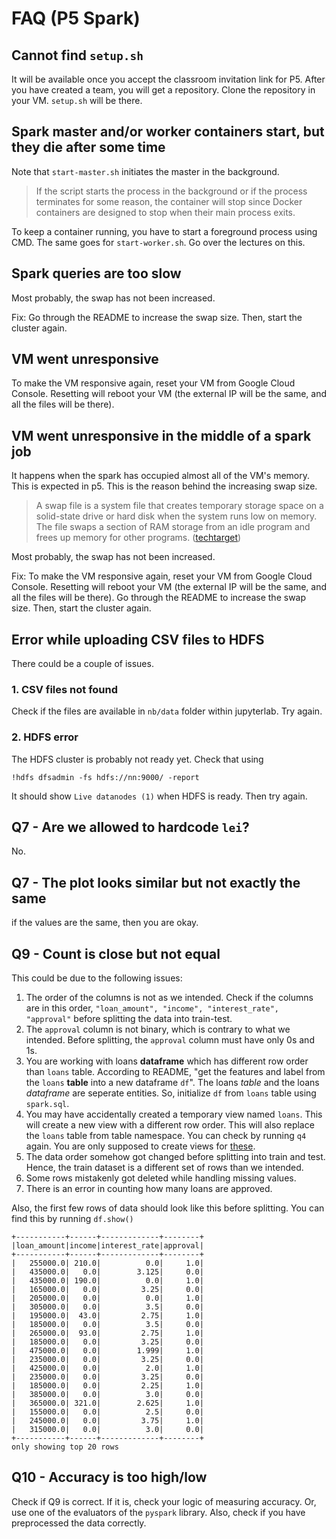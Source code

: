 # FAQ (P5 Spark)

## Cannot find `setup.sh`

It will be available once you accept the classroom invitation link for P5. After you have created a team, you will get a repository. Clone the repository in your VM. `setup.sh` will be there.

## Spark master and/or worker containers start, but they die after some time

Note that `start-master.sh` initiates the master in the background. 

> If the script starts the process in the background or if the process terminates for some reason, the container will stop since Docker containers are designed to stop when their main process exits.

To keep a container running, you have to start a foreground process using CMD. The same goes for `start-worker.sh`. Go over the lectures on this.

## Spark queries are too slow

Most probably, the swap has not been increased.

Fix: Go through the README to increase the swap size. Then, start the cluster again.

## VM went unresponsive

To make the VM responsive again, reset your VM from Google Cloud Console. Resetting will reboot your VM (the external IP will be the same, and all the files will be there).

## VM went unresponsive in the middle of a spark job

It happens when the spark has occupied almost all of the VM's memory. This is expected in p5. This is the reason behind the increasing swap size.

> A swap file is a system file that creates temporary storage space on a solid-state drive or hard disk when the system runs low on memory. The file swaps a section of RAM storage from an idle program and frees up memory for other programs. ([techtarget](https://www.techtarget.com/searchwindowsserver/definition/swap-file-swap-space-or-pagefile))

Most probably, the swap has not been increased.

Fix: To make the VM responsive again, reset your VM from Google Cloud Console. Resetting will reboot your VM (the external IP will be the same, and all the files will be there). Go through the README to increase the swap size. Then, start the cluster again.

## Error while uploading CSV files to HDFS
There could be a couple of issues.

### 1. CSV files not found
Check if the files are available in `nb/data` folder within jupyterlab. Try again.

### 2. HDFS error
The HDFS cluster is probably not ready yet. Check that using 

```
!hdfs dfsadmin -fs hdfs://nn:9000/ -report
```

It should show `Live datanodes (1)` when HDFS is ready. Then try again.


## Q7 - Are we allowed to hardcode `lei`?
No.

## Q7 - The plot looks similar but not exactly the same
if the values are the same, then you are okay.

## Q9 - Count is close but not equal

This could be due to the following issues:
1. The order of the columns is not as we intended. Check if the columns are in this order, `"loan_amount", "income", "interest_rate", "approval"` before splitting the data into train-test.
2. The `approval` column is not binary, which is contrary to what we intended. Before splitting, the `approval` column must have only 0s and 1s.
3. You are working with loans **dataframe** which has different row order than `loans` table. According to README, "get the features and label from the `loans` **table** into a new dataframe `df`". The loans *table* and the loans *dataframe* are seperate entities. So, initialize `df` from `loans` table using `spark.sql`.
4. You may have accidentally created a temporary view named `loans`. This will create a new view with a different row order. This will also replace the `loans` table from table namespace. You can check by running `q4` again. You are only supposed to create views for [these](./README.md#other-views).
3. The data order somehow got changed before splitting into train and test. Hence, the train dataset is a different set of rows than we intended.
4. Some rows mistakenly got deleted while handling missing values.
5. There is an error in counting how many loans are approved.


Also, the first few rows of data should look like this before splitting. You can find this by running `df.show()`

```
+-----------+------+-------------+--------+
|loan_amount|income|interest_rate|approval|
+-----------+------+-------------+--------+
|   255000.0| 210.0|          0.0|     1.0|
|   435000.0|   0.0|        3.125|     0.0|
|   435000.0| 190.0|          0.0|     1.0|
|   165000.0|   0.0|         3.25|     0.0|
|   205000.0|   0.0|          0.0|     1.0|
|   305000.0|   0.0|          3.5|     0.0|
|   195000.0|  43.0|         2.75|     1.0|
|   185000.0|   0.0|          3.5|     0.0|
|   265000.0|  93.0|         2.75|     1.0|
|   185000.0|   0.0|         3.25|     0.0|
|   475000.0|   0.0|        1.999|     1.0|
|   235000.0|   0.0|         3.25|     0.0|
|   425000.0|   0.0|          2.0|     1.0|
|   235000.0|   0.0|         3.25|     0.0|
|   185000.0|   0.0|         2.25|     1.0|
|   385000.0|   0.0|          3.0|     0.0|
|   365000.0| 321.0|        2.625|     1.0|
|   155000.0|   0.0|          2.5|     0.0|
|   245000.0|   0.0|         3.75|     1.0|
|   315000.0|   0.0|          3.0|     0.0|
+-----------+------+-------------+--------+
only showing top 20 rows
```


## Q10 - Accuracy is too high/low
Check if Q9 is correct. If it is, check your logic of measuring accuracy. Or, use one of the evaluators of the `pyspark` library. Also, check if you have preprocessed the data correctly. 
